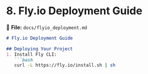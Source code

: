 # **8. Fly.io Deployment Guide**

📄 **File:** `docs/flyio_deployment.md`

```markdown
# Fly.io Deployment Guide

## Deploying Your Project
1. Install Fly CLI:
   ```bash
   curl -L https://fly.io/install.sh | sh
